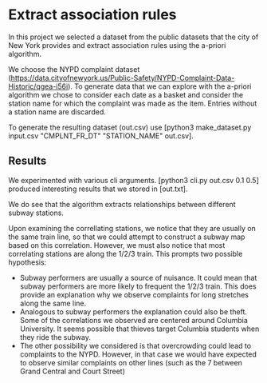 # Extract association rules

In this project we selected a dataset from the public datasets that the city of New York provides and extract association rules using the a-priori algorithm.

We choose the NYPD complaint dataset (https://data.cityofnewyork.us/Public-Safety/NYPD-Complaint-Data-Historic/qgea-i56i). To generate data that we can explore with the a-priori algorithm we chose to consider each date as a basket and consider the station name for which the complaint was made as the item. Entries without a station name are discarded.

To generate the resulting dataset (out.csv) use [python3 make_dataset.py input.csv "CMPLNT_FR_DT" "STATION_NAME" out.csv].

## Results 

We experimented with various cli arguments. [python3 cli.py out.csv 0.1 0.5] produced interesting results that we stored in [out.txt].

We do see that the algorithm extracts relationships between different subway stations.

Upon examining the correllating stations, we notice that they are usually on the same train line, so that we could attempt to construct a subway map based on this correlation. However, we must also notice that most correlating stations are along the 1/2/3 train. This prompts two possible hypothesis:
- Subway performers are usually a source of nuisance. It could mean that subway performers are more likely to frequent the 1/2/3 train. This does provide an explanation why we observe complaints for long stretches along the same line.
- Analogous to subway performers the explanation could also be theft. Some of the correlations we observed are centered around Columbia University. It seems possible that thieves target Columbia students when they ride the subway.
- The other possibility we considered is that overcrowding could lead to complaints to the NYPD. However, in that case we would have expected to observe similar complaints on other lines (such as the 7 between Grand Central and Court Street)
